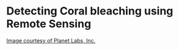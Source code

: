 # Detecting Coral bleaching using Remote Sensing

[Image courtesy of Planet Labs, Inc.](https://www.planet.com/)
